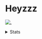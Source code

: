 # Heyzzz  

[![.](https://skillicons.dev/icons?i=js,java)](https://skillicons.dev)  

<details>
<summary>Stats</summary
<!--START_SECTION:waka-->

```txt
TypeScript   22 hrs 25 mins  ███████████████████████░░   91.85 %
HTML         1 hr 26 mins    █▒░░░░░░░░░░░░░░░░░░░░░░░   05.89 %
CSS          23 mins         ▒░░░░░░░░░░░░░░░░░░░░░░░░   01.62 %
Bash         8 mins          ░░░░░░░░░░░░░░░░░░░░░░░░░   00.57 %
JSON         1 min           ░░░░░░░░░░░░░░░░░░░░░░░░░   00.07 %
```

<!--END_SECTION:waka-->
</details>
